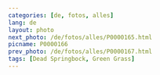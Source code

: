```yaml
---
categories: [de, fotos, alles]
lang: de
layout: photo
next_photo: /de/fotos/alles/P0000165.html
picname: P0000166
prev_photo: /de/fotos/alles/P0000167.html
tags: [Dead Springbock, Green Grass]
---
```

